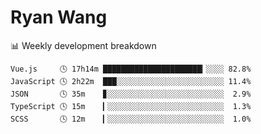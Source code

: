 # Ryan Wang

 <!-- waka-box start -->
📊 Weekly development breakdown
```text
Vue.js     🕓 17h14m ██████████████████████▎░░░░ 82.8%
JavaScript 🕓 2h22m  ███░░░░░░░░░░░░░░░░░░░░░░░░ 11.4%
JSON       🕓 35m    ▊░░░░░░░░░░░░░░░░░░░░░░░░░░  2.9%
TypeScript 🕓 15m    ▎░░░░░░░░░░░░░░░░░░░░░░░░░░  1.3%
SCSS       🕓 12m    ▎░░░░░░░░░░░░░░░░░░░░░░░░░░  1.0%
```
<!-- Powered by https://github.com/YouEclipse/waka-box-go . -->
<!-- waka-box end -->